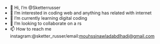 - 👋 Hi, I’m @Sketterrusser
- 👀 I’m interested in coding web and anything has related with internet
- 🌱 I’m currently learning digital coding
- 💞️ I’m looking to collaborate on a rs
- 📫 How to reach me instagram:@sketter_russer/email:mouhssinawladabdlhadi@gmail.com

<!---
Sketterrusser/Sketterrusser is a ✨ special ✨ repository because its `README.md` (this file) appears on your GitHub profile.
You can click the Preview link to take a look at your changes.
--->
